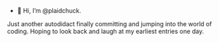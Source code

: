 - 👋 Hi, I’m @plaidchuck.
  
Just another autodidact finally committing and jumping into the world of coding. Hoping to look back and laugh at my earliest entries one day.

<!---
plaidchuck/plaidchuck is a ✨ special ✨ repository because its `README.md` (this file) appears on your GitHub profile.
You can click the Preview link to take a look at your changes.
--->
